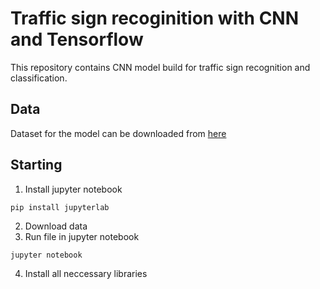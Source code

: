 # Traffic sign recoginition with CNN and Tensorflow

This repository contains CNN model build for traffic sign recognition and classification.

## Data
Dataset for the model can be downloaded from [here](https://www.kaggle.com/meowmeowmeowmeowmeow/gtsrb-german-traffic-sign)
## Starting
1. Install jupyter notebook
```
pip install jupyterlab
```
2. Download data
3. Run file in jupyter notebook

```
jupyter notebook
```
4. Install all neccessary libraries
